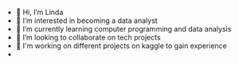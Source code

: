 - 👋 Hi, I’m Linda
- 👀 I’m interested in becoming a data analyst
- 🌱 I’m currently learning computer programming and data analysis
- 💞️ I’m looking to collaborate on tech projects
- 👀 I'm working on different projects on kaggle to gain experience
- 

<!---
olela28/olela28 is a ✨ special ✨ repository because its `README.md` (this file) appears on your GitHub profile.
You can click the Preview link to take a look at your changes.
--->
